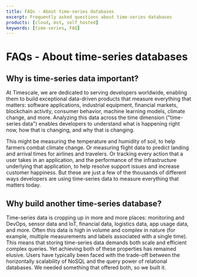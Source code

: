 ```yaml
---
title: FAQs - About time-series databases
excerpt: Frequently asked questions about time-series databases
products: [cloud, mst, self_hosted]
keywords: [time-series, FAQ]
---
```


# FAQs - About time-series databases

## Why is time-series data important?

At Timescale, we are dedicated to serving developers worldwide, enabling
them to build exceptional data-driven products that measure everything that
matters: software applications, industrial equipment, financial markets,
blockchain activity, consumer behavior, machine learning models, climate
change, and more. Analyzing this data across the time dimension
("time-series data") enables developers to understand what is happening
right now, how that is changing, and why that is changing.

This might be measuring the temperature and humidity of soil, to help
farmers combat climate change. Or measuring flight data to predict
landing and arrival times for airlines and travelers. Or tracking every
action that a user takes in an application, and the performance of the
infrastructure underlying that application, to help resolve support
issues and increase customer happiness. But these are just a few of
the thousands of different ways developers are using time-series data
to measure everything that matters today.

## Why build another time-series database?

Time-series data is cropping up in more and more places: monitoring and DevOps,
sensor data and IoT, financial data, logistics data, app usage data, and more.
Often this data is high in volume and complex in nature (for example, multiple
measurements and labels associated with a single time). This means that storing
time-series data demands both scale and efficient complex queries. Yet achieving
both of these properties has remained elusive. Users have typically been faced
with the trade-off between the horizontally scalability of NoSQL and the query
power of relational databases. We needed something that offered both, so we
built it.

